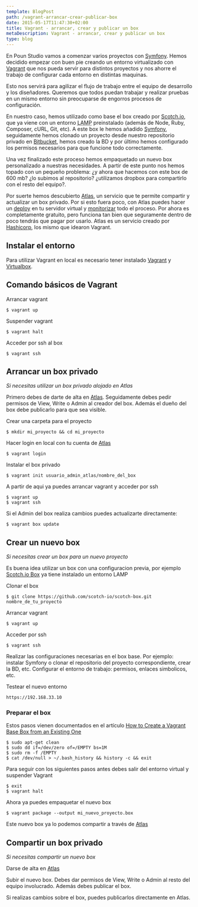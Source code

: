 ```yaml
---
template: BlogPost
path: /vagrant-arrancar-crear-publicar-box
date: 2015-05-17T11:47:30+02:00
title: Vagrant - arrancar, crear y publicar un box
metaDescription: Vagrant - arrancar, crear y publicar un box
type: blog
---
```


En Poun Studio vamos a comenzar varios proyectos con [Symfony](https://www.symfony.com). Hemos decidido empezar con buen pie creando un entorno virtualizado con [Vagrant](https://www.vagrantup.com/) que nos pueda servir para distintos proyectos y nos ahorre el trabajo de configurar cada entorno en distintas maquinas.

Esto nos servirá para agilizar el flujo de trabajo entre el equipo de desarrollo y los diseñadores. Queremos que todos puedan trabajar y realizar pruebas en un mismo entorno sin preocuparse de engorros procesos de configuración.

En nuestro caso, hemos utilizado como base el box creado por [Scotch.io](https://box.scotch.io/), que ya viene con un entorno <abbr title="Linux, Apache, MySQL, Linux">LAMP</abbr> preinstalado (además de Node, Ruby, Composer, cURL, Git, etc).
A este box le hemos añadido [Symfony](https://www.symfony.com), seguidamente hemos clonado un proyecto desde nuestro repositorio privado en [Bitbucket](https://bitbucket.org/), hemos creado la BD y por último hemos configurado los permisos necesarios para que funcione todo correctamente.

Una vez finalizado este proceso hemos empaquetado un nuevo box personalizado a nuestras necesidades. A partir de este punto nos hemos topado con un pequeño problema: ¿y ahora que hacemos con este box de 600 mb? ¿lo subimos al repositorio? ¿utilizamos dropbox para compartirlo con el resto del equipo?.

Por suerte hemos descubierto [Atlas](https://atlas.hashicorp.com/), un servicio que te permite compartir y actualizar un box privado. Por si esto fuera poco, con Atlas puedes hacer un [deploy](https://atlas.hashicorp.com/features/deploy) en tu servidor virtual y [monitorizar](https://atlas.hashicorp.com/features/maintain) todo el proceso. Por ahora es completamente gratuito, pero funciona tan bien que seguramente dentro de poco tendrás que pagar por usarlo. Atlas es un servicio creado por [Hashicorp](https://www.hashicorp.com/), los mismo que idearon Vagrant.

## Instalar el entorno

Para utilizar Vagrant en local es necesario tener instalado [Vagrant](https://www.vagrantup.com/downloads.html) y [Virtualbox](https://www.virtualbox.org/wiki/Downloads).

## Comando básicos de Vagrant

Arrancar vagrant

```shell
$ vagrant up
```

Suspender vagrant

```shell
$ vagrant halt
```

Acceder por ssh al box

```shell
$ vagrant ssh
```

## Arrancar un box privado

_Si necesitas utilizar un box privado alojado en Atlas_

Primero debes de darte de alta en [Atlas](https://atlas.hashicorp.com/). Seguidamente debes pedir permisos de View, Write o Admin al creador del box. Además el dueño del box debe publicarlo para que sea visible.

Crear una carpeta para el proyecto

```shell
$ mkdir mi_proyecto && cd mi_proyecto
```

Hacer login en local con tu cuenta de [Atlas](https://atlas.hashicorp.com/)

```shell
$ vagrant login
```

Instalar el box privado

```shell
$ vagrant init usuario_admin_atlas/nombre_del_box
```

A partir de aqui ya puedes arrancar vagrant y acceder por ssh

```shell
$ vagrant up
$ vagrant ssh
```

Si el Admin del box realiza cambios puedes actualizarte directamente:

```shell
$ vagrant box update
```

## Crear un nuevo box

_Si necesitas crear un box para un nuevo proyecto_

Es buena idea utilizar un box con una configuracion previa, por ejemplo [Scotch.io Box](https://box.scotch.io/) ya tiene instalado un entorno LAMP

Clonar el box

```shell
$ git clone https://github.com/scotch-io/scotch-box.git nombre_de_tu_proyecto
```

Arrancar vagrant

```shell
$ vagrant up
```

Acceder por ssh

```shell
$ vagrant ssh
```

Realizar las configuraciones necesarias en el box base. Por ejemplo: instalar Symfony o clonar el repositorio del proyecto correspondiente, crear la BD, etc. Configurar el entorno de trabajo: permisos, enlaces simbolicos, etc.

Testear el nuevo entorno

```html
https://192.168.33.10
```

### Preparar el box

Estos pasos vienen documentados en el artículo [How to Create a Vagrant Base Box from an Existing One](https://scotch.io/tutorials/how-to-create-a-vagrant-base-box-from-an-existing-one)

```shell
$ sudo apt-get clean
$ sudo dd if=/dev/zero of=/EMPTY bs=1M
$ sudo rm -f /EMPTY
$ cat /dev/null > ~/.bash_history && history -c && exit
```

Para seguir con los siguientes pasos antes debes salir del entorno virtual y suspender Vagrant

```shell
$ exit
$ vagrant halt
```

Ahora ya puedes empaquetar el nuevo box

```shell
$ vagrant package --output mi_nuevo_proyecto.box
```

Este nuevo box ya lo podemos compartir a través de [Atlas](https://atlas.hashicorp.com/)

## Compartir un box privado

_Si necesitas compartir un nuevo box_

Darse de alta en [Atlas](https://atlas.hashicorp.com/)

Subir el nuevo box. Debes dar permisos de View, Write o Admin al resto del equipo involucrado. Además debes publicar el box.

Si realizas cambios sobre el box, puedes publicarlos directamente en Atlas.
